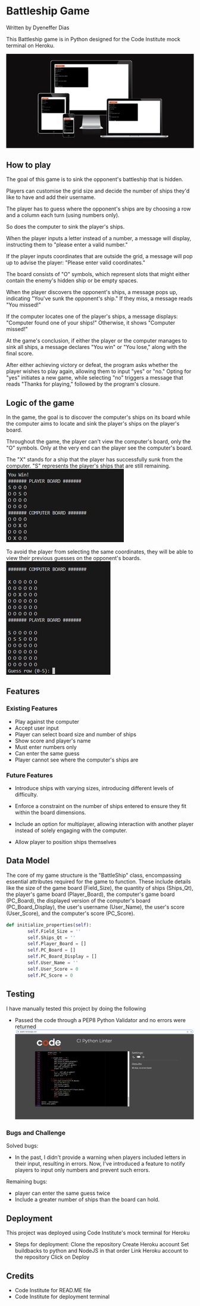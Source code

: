# Battleship Game

Written by Dyeneffer Dias 

This Battleship game is in Python designed for the Code Institute mock terminal on Heroku.

![Initial image](img/initialimg.png)
## How to play

The goal of this game is to sink the opponent's battleship that is hidden. 

Players can customise the grid size and decide the number of ships they'd like to have and add their username. 

The player has to guess where the opponent's ships are by choosing a row and a column each turn (using numbers only). 

So does the computer to sink the player's ships. 

When the player inputs a letter instead of a number, a message will display, instructing them to "please enter a valid number."

If the player inputs coordinates that are outside the grid, a message will pop up to advise the player: "Please enter valid coordinates."

The board consists of "O" symbols, which represent slots that might either contain the enemy's hidden ship or be empty spaces. 

When the player discovers the opponent's ships, a message pops up, indicating "You've sunk the opponent's ship." If they miss, a message reads "You missed!"

If the computer locates one of the player's ships, a message displays: "Computer found one of your ships!" Otherwise, it shows "Computer missed!"

At the game's conclusion, if either the player or the computer manages to sink all ships, a message declares "You win" or "You lose," along with the final score.

After either achieving victory or defeat, the program asks whether the player wishes to play again, allowing them to input "yes" or "no." Opting for "yes" initiates a new game, while selecting "no" triggers a message that reads "Thanks for playing," followed by the program's closure.

## Logic of the game

In the game, the goal is to discover the computer's ships on its board while the computer aims to locate and sink the player's ships on the player's board.

Throughout the game, the player can't view the computer's board, only the "O" symbols. Only at the very end can the player see the computer's board.

The "X" stands for a ship that the player has successfully sunk from the computer. "S" represents the player's ships that are still remaining. 
![GameLogic1](img/GameLogic1.jpeg)

To avoid the player from selecting the same coordinates, they will be able to view their previous guesses on the opponent's boards. 
![GameLogic2](img/GameLogic2.jpeg)

## Features
### Existing Features
- Play against the computer 
- Accept user input
- Player can select board size and number of ships
- Show score and player's name
- Must enter numbers only 
- Can enter the same guess 
- Player cannot see where the computer's ships are


### Future Features
- Introduce ships with varying sizes, introducing different levels of difficulty.

- Enforce a constraint on the number of ships entered to ensure they fit within the board dimensions.

- Include an option for multiplayer, allowing interaction with another player instead of solely engaging with the computer.

- Allow player to position ships themselves

## Data Model 
The core of my game structure is the "BattleShip" class, encompassing essential attributes required for the game to function. These include details like the size of the game board (Field_Size), the quantity of ships (Ships_Qt), the player's game board (Player_Board), the computer's game board (PC_Board), the displayed version of the computer's board (PC_Board_Display), the user's username (User_Name), the user's score (User_Score), and the computer's score (PC_Score).

```python
def initialize_properties(self):
        self.Field_Size = ''
        self.Ships_Qt = ''
        self.Player_Board = []
        self.PC_Board = []
        self.PC_Board_Display = []
        self.User_Name = ''
        self.User_Score = 0
        self.PC_Score = 0
```
## Testing 
I have manually tested this project by doing the following
- Passed the code through a PEP8 Python Validator and no errors were returned
![Validator](img/Validator.png)

### Bugs and Challenge

Solved bugs:
- In the past, I didn't provide a warning when players included letters in their input, resulting in errors. Now, I've introduced a feature to notify players to input only numbers and prevent such errors.

Remaining bugs:
- player can enter the same guess twice
- Include a greater number of ships than the board can hold.


## Deployment
This project was deployed using Code Institute's mock terminal for Heroku
- Steps for deployment:
Clone the repository 
Create Heroku account 
Set buildbacks to python and NodeJS in that order
Link Heroku account to the repository
Click on Deploy



## Credits 
- Code Institute for READ.ME file 
- Code Institute for deployment terminal 
